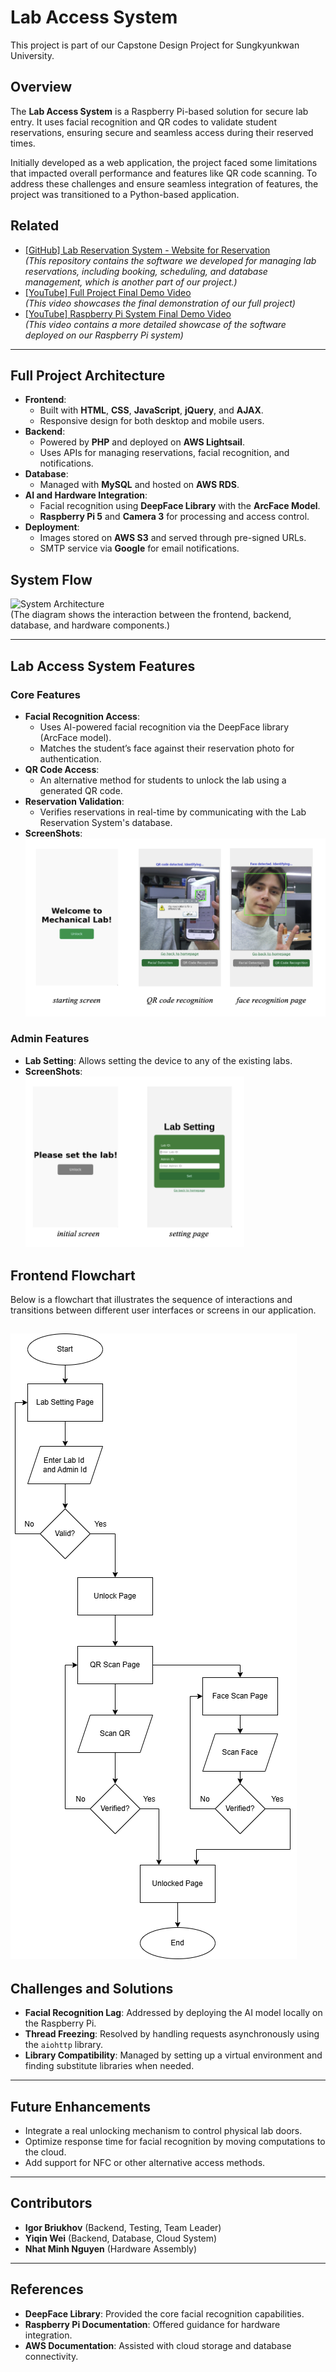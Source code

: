 # Lab Access System

This project is part of our Capstone Design Project for Sungkyunkwan University.

## Overview
The **Lab Access System** is a Raspberry Pi-based solution for secure lab entry. It uses facial recognition and QR codes to validate student reservations, ensuring secure and seamless access during their reserved times.

Initially developed as a web application, the project faced some limitations that impacted overall performance and features like QR code scanning. To address these challenges and ensure seamless integration of features, the project was transitioned to a Python-based application.

## Related
- [[GitHub] Lab Reservation System - Website for Reservation](https://github.com/ICE3037-2024Fall-Team2/lab_reservation_system)  
    *(This repository contains the software we developed for managing lab reservations, including booking, scheduling, and database management, which is another part of our project.)*
- [[YouTube] Full Project Final Demo Video](https://youtu.be/3BNqeNVnhwg)  
    *(This video showcases the final demonstration of our full project)*
- [[YouTube] Raspberry Pi System Final Demo Video](https://www.youtube.com/watch?v=zG17rv9CppY)  
    *(This video contains a more detailed showcase of the software deployed on our Raspberry Pi system)*
---

## Full Project Architecture
- **Frontend**:
  - Built with **HTML**, **CSS**, **JavaScript**, **jQuery**, and **AJAX**.
  - Responsive design for both desktop and mobile users.
- **Backend**:
  - Powered by **PHP** and deployed on **AWS Lightsail**.
  - Uses APIs for managing reservations, facial recognition, and notifications.
- **Database**:
  - Managed with **MySQL** and hosted on **AWS RDS**.
- **AI and Hardware Integration**:
  - Facial recognition using **DeepFace Library** with the **ArcFace Model**.
  - **Raspberry Pi 5** and **Camera 3** for processing and access control.
- **Deployment**:
  - Images stored on **AWS S3** and served through pre-signed URLs.
  - SMTP service via **Google** for email notifications.


## System Flow
![System Architecture](system_flow.png)  
(The diagram shows the interaction between the frontend, backend, database, and hardware components.)

---

## Lab Access System Features
### Core Features
- **Facial Recognition Access**:
  - Uses AI-powered facial recognition via the DeepFace library (ArcFace model).
  - Matches the student’s face against their reservation photo for authentication.
- **QR Code Access**:
  - An alternative method for students to unlock the lab using a generated QR code.
- **Reservation Validation**:
  - Verifies reservations in real-time by communicating with the Lab Reservation System's database.
- **ScreenShots**:<br><img src="readme_rsc/accesspages.png" alt="Access Pages" width="500">
  
### Admin Features
- **Lab Setting**: Allows setting the device to any of the existing labs.
- **ScreenShots**:<br><img src="readme_rsc/settingpages.png" alt="Setting Pages" width="350">

## Frontend Flowchart
Below is a flowchart that illustrates the sequence of interactions and transitions between different user interfaces or screens in our application.

![Frontend Flowchart](readme_rsc/rep_Frontend%20LAS.png)
---

## Challenges and Solutions
- **Facial Recognition Lag**: Addressed by deploying the AI model locally on the Raspberry Pi.
- **Thread Freezing**: Resolved by handling requests asynchronously using the `aiohttp` library.
- **Library Compatibility**: Managed by setting up a virtual environment and finding substitute libraries when needed.

---

## Future Enhancements
- Integrate a real unlocking mechanism to control physical lab doors.
- Optimize response time for facial recognition by moving computations to the cloud.
- Add support for NFC or other alternative access methods.

---

## Contributors
- **Igor Briukhov** (Backend, Testing, Team Leader)
- **Yiqin Wei** (Backend, Database, Cloud System)
- **Nhat Minh Nguyen** (Hardware Assembly)

---

## References
- **DeepFace Library**: Provided the core facial recognition capabilities.
- **Raspberry Pi Documentation**: Offered guidance for hardware integration.
- **AWS Documentation**: Assisted with cloud storage and database connectivity.
